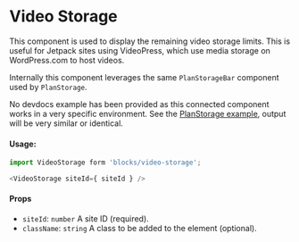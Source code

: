 Video Storage
=============

This component is used to display the remaining video storage limits.
This is useful for Jetpack sites using VideoPress, which use media storage on
WordPress.com to host videos.

Internally this component leverages the same `PlanStorageBar` component used by `PlanStorage`.

No devdocs example has been provided as this connected component works in a very specific
environment. See the [PlanStorage example], output will be very similar or identical.

#### Usage:

```javascript
import VideoStorage form 'blocks/video-storage';

<VideoStorage siteId={ siteId } />
```

#### Props

* `siteId`: `number` A site ID (required).
* `className`: `string` A class to be added to the element (optional).

[PlanStorage example]: https://wpcalypso.wordpress.com/devdocs/blocks/plan-storage
